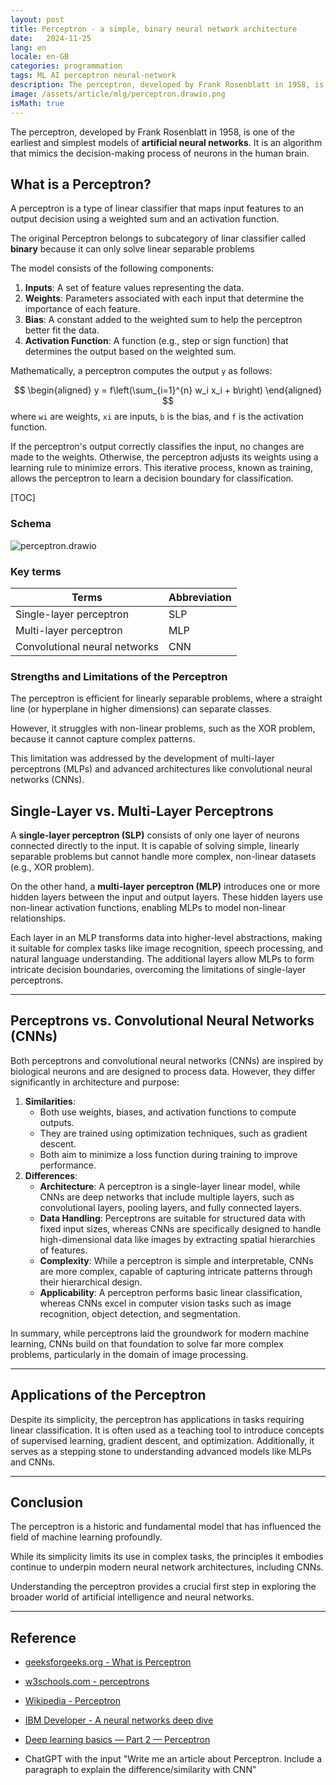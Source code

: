 ```yaml
---
layout: post
title: Perceptron - a simple, binary neural network architecture
date:   2024-11-25
lang: en
locale: en-GB
categories: programmation
tags: ML AI perceptron neural-network
description: The perceptron, developed by Frank Rosenblatt in 1958, is one of the earliest and simplest models of artificial neural networks.
image: /assets/article/mlg/perceptron.drawio.png
isMath: true
---
```


The perceptron, developed by Frank Rosenblatt in 1958, is one of the earliest and simplest models of **artificial neural networks**. It is an algorithm that mimics the decision-making process of neurons in the human brain. 

## What is a Perceptron?

A perceptron is a type of linear classifier that maps input features to an output decision using a weighted sum and an activation function. 

The original Perceptron belongs to subcategory of linar classifier called **binary** because it can only solve linear separable problems

The model consists of the following components:

1. **Inputs**: A set of feature values representing the data.
2. **Weights**: Parameters associated with each input that determine the importance of each feature.
3. **Bias**: A constant added to the weighted sum to help the perceptron better fit the data.
4. **Activation Function**: A function (e.g., step or sign function) that determines the output based on the weighted sum.

Mathematically, a perceptron computes the output `y` as follows:


$$
\begin{aligned}
y = f\left(\sum_{i=1}^{n} w_i x_i + b\right)
\end{aligned}
$$
where `wi` are weights, `xi` are inputs, `b` is the bias, and `f` is the activation function.

If the perceptron's output correctly classifies the input, no changes are made to the weights. Otherwise, the perceptron adjusts its weights using a learning rule to minimize errors. This iterative process, known as training, allows the perceptron to learn a decision boundary for classification.

[TOC]

### Schema

![perceptron.drawio]({{site.url_complet}}/assets/article/mlg/perceptron.drawio.png)

### Key terms

| Terms                         | Abbreviation |
| ----------------------------- | ------------ |
| Single-layer perceptron       | SLP          |
| Multi-layer perceptron        | MLP          |
| Convolutional neural networks | CNN          |



### Strengths and Limitations of the Perceptron

The perceptron is efficient for linearly separable problems, where a straight line (or hyperplane in higher dimensions) can separate classes. 

However, it struggles with non-linear problems, such as the XOR problem, because it cannot capture complex patterns. 

This limitation was addressed by the development of multi-layer perceptrons (MLPs) and advanced architectures like convolutional neural networks (CNNs).



## Single-Layer vs. Multi-Layer Perceptrons

A **single-layer perceptron (SLP)** consists of only one layer of neurons connected directly to the input. It is capable of solving simple, linearly separable problems but cannot handle more complex, non-linear datasets (e.g., XOR problem). 

On the other hand, a **multi-layer perceptron (MLP)** introduces one or more hidden layers between the input and output layers. These hidden layers use non-linear activation functions, enabling MLPs to model non-linear relationships.

 Each layer in an MLP transforms data into higher-level abstractions, making it suitable for complex tasks like image recognition, speech processing, and natural language understanding. The additional layers allow MLPs to form intricate decision boundaries, overcoming the limitations of single-layer perceptrons.



------

## Perceptrons vs. Convolutional Neural Networks (CNNs)

Both perceptrons and convolutional neural networks (CNNs) are inspired by biological neurons and are designed to process data. However, they differ significantly in architecture and purpose:

1. **Similarities**:
   - Both use weights, biases, and activation functions to compute outputs.
   - They are trained using optimization techniques, such as gradient descent.
   - Both aim to minimize a loss function during training to improve performance.
2. **Differences**:
   - **Architecture**: A perceptron is a single-layer linear model, while CNNs are deep networks that include multiple layers, such as convolutional layers, pooling layers, and fully connected layers.
   - **Data Handling**: Perceptrons are suitable for structured data with fixed input sizes, whereas CNNs are specifically designed to handle high-dimensional data like images by extracting spatial hierarchies of features.
   - **Complexity**: While a perceptron is simple and interpretable, CNNs are more complex, capable of capturing intricate patterns through their hierarchical design.
   - **Applicability**: A perceptron performs basic linear classification, whereas CNNs excel in computer vision tasks such as image recognition, object detection, and segmentation.

In summary, while perceptrons laid the groundwork for modern machine learning, CNNs build on that foundation to solve far more complex problems, particularly in the domain of image processing.

------

## Applications of the Perceptron

Despite its simplicity, the perceptron has applications in tasks requiring linear classification. It is often used as a teaching tool to introduce concepts of supervised learning, gradient descent, and optimization. Additionally, it serves as a stepping stone to understanding advanced models like MLPs and CNNs.

------

## Conclusion

The perceptron is a historic and fundamental model that has influenced the field of machine learning profoundly. 

While its simplicity limits its use in complex tasks, the principles it embodies continue to underpin modern neural network architectures, including CNNs. 

Understanding the perceptron provides a crucial first step in exploring the broader world of artificial intelligence and neural networks.

------

## Reference

- [geeksforgeeks.org - What is Perceptron](https://www.geeksforgeeks.org/what-is-perceptron-the-simplest-artificial-neural-network/)

- [w3schools.com - perceptrons](https://www.w3schools.com/ai/ai_perceptrons.asp)

- [Wikipedia - Perceptron](https://en.wikipedia.org/wiki/Perceptron)

- [IBM Developer - A neural networks deep dive](https://developer.ibm.com/articles/cc-cognitive-neural-networks-deep-dive/)

- [Deep learning basics — Part 2 — Perceptron](https://medium.com/@sasirekharameshkumar/understanding-deep-learning-basics-part-2-466a7422d24b)

- ChatGPT with the input "Write me an article about Perceptron. Include a paragraph to explain the difference/similarity with CNN"